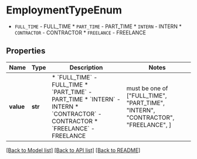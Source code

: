 # EmploymentTypeEnum

* `FULL_TIME` - FULL_TIME * `PART_TIME` - PART_TIME * `INTERN` - INTERN * `CONTRACTOR` - CONTRACTOR * `FREELANCE` - FREELANCE

## Properties
Name | Type | Description | Notes
------------ | ------------- | ------------- | -------------
**value** | **str** | * &#x60;FULL_TIME&#x60; - FULL_TIME * &#x60;PART_TIME&#x60; - PART_TIME * &#x60;INTERN&#x60; - INTERN * &#x60;CONTRACTOR&#x60; - CONTRACTOR * &#x60;FREELANCE&#x60; - FREELANCE |  must be one of ["FULL_TIME", "PART_TIME", "INTERN", "CONTRACTOR", "FREELANCE", ]

[[Back to Model list]](../README.md#documentation-for-models) [[Back to API list]](../README.md#documentation-for-api-endpoints) [[Back to README]](../README.md)


